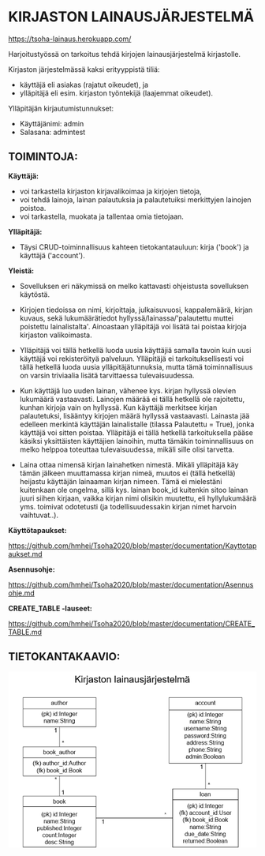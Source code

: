 # KIRJASTON LAINAUSJÄRJESTELMÄ

https://tsoha-lainaus.herokuapp.com/

Harjoitustyössä on tarkoitus tehdä kirjojen lainausjärjestelmä kirjastolle.

Kirjaston järjestelmässä kaksi erityyppistä tiliä:
 
  * käyttäjä eli asiakas (rajatut oikeudet), ja
  * ylläpitäjä eli esim. kirjaston työntekijä (laajemmat oikeudet).

Ylläpitäjän kirjautumistunnukset:

  * Käyttäjänimi: admin
  * Salasana: admintest

## TOIMINTOJA:

**Käyttäjä:** 

  * voi tarkastella kirjaston kirjavalikoimaa ja kirjojen tietoja, 
  * voi tehdä lainoja, lainan palautuksia ja palautetuiksi merkittyjen lainojen poistoa. 
  * voi tarkastella, muokata ja tallentaa omia tietojaan.

**Ylläpitäjä:** 

  * Täysi CRUD-toiminnallisuus kahteen tietokantatauluun: kirja ('book') ja käyttäjä ('account').

**Yleistä:**

  * Sovelluksen eri näkymissä on melko kattavasti ohjeistusta sovelluksen käytöstä.

  * Kirjojen tiedoissa on nimi, kirjoittaja, julkaisuvuosi, kappalemäärä, kirjan kuvaus, sekä lukumäärätiedot hyllyssä/lainassa/'palautettu muttei poistettu lainalistalta'. Ainoastaan ylläpitäjä voi lisätä tai poistaa kirjoja kirjaston valikoimasta.

  * Ylläpitäjä voi tällä hetkellä luoda uusia käyttäjiä samalla tavoin kuin uusi käyttäjä voi rekisteröityä palveluun. Ylläpitäjä ei tarkoituksellisesti voi tällä hetkellä luoda uusia ylläpitäjätunnuksia, mutta tämä toiminnallisuus on varsin triviaalia lisätä tarvittaessa tulevaisuudessa.

  * Kun käyttäjä luo uuden lainan, vähenee kys. kirjan hyllyssä olevien lukumäärä vastaavasti. Lainojen määrää ei tällä hetkellä ole rajoitettu, kunhan kirjoja vain on hyllyssä. Kun käyttäjä merkitsee kirjan palautetuksi, lisääntyy kirjojen määrä hyllyssä vastaavasti. Lainasta jää edelleen merkintä käyttäjän lainalistalle (tilassa Palautettu = True), jonka käyttäjä voi sitten poistaa. Ylläpitäjä ei tällä hetkellä tarkoituksella pääse käsiksi yksittäisten käyttäjien lainoihin, mutta tämäkin toiminnallisuus on melko helppoa toteuttaa tulevaisuudessa, mikäli sille olisi tarvetta.

  * Laina ottaa nimensä kirjan lainahetken nimestä. Mikäli ylläpitäjä käy tämän jälkeen muuttamassa kirjan nimeä, muutos ei (tällä hetkellä) heijastu käyttäjän lainaaman kirjan nimeen. Tämä ei mielestäni kuitenkaan ole ongelma, sillä kys. lainan book_id kuitenkin sitoo lainan juuri siihen kirjaan, vaikka kirjan nimi olisikin muutettu, eli hyllylukumäärä yms. toimivat odotetusti (ja todellisuudessakin kirjan nimet harvoin vaihtuvat..).

**Käyttötapaukset:**

https://github.com/hmhei/Tsoha2020/blob/master/documentation/Kayttotapaukset.md

**Asennusohje:**

https://github.com/hmhei/Tsoha2020/blob/master/documentation/Asennusohje.md

**CREATE_TABLE -lauseet:**

https://github.com/hmhei/Tsoha2020/blob/master/documentation/CREATE_TABLE.md

## TIETOKANTAKAAVIO:

![Kirjaston lainausjärjestelmä](https://github.com/hmhei/Tsoha2020/blob/master/documentation/Tietokantakaavio.png)
